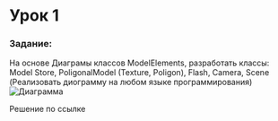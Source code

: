 # Урок 1
### Задание:
На основе Диаграмы классов ModelElements, разработать классы: Model Store, PoligonalModel (Texture, Poligon), Flash, Camera, Scene (Реализовать диограмму на любом языке программирования)
![Диаграмма](https://ibb.co/5G3gYMs)

Решение по ссылке

